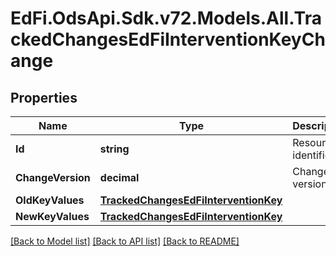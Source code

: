 # EdFi.OdsApi.Sdk.v72.Models.All.TrackedChangesEdFiInterventionKeyChange

## Properties

Name | Type | Description | Notes
------------ | ------------- | ------------- | -------------
**Id** | **string** | Resource identifier | [optional] 
**ChangeVersion** | **decimal** | Change version | [optional] 
**OldKeyValues** | [**TrackedChangesEdFiInterventionKey**](TrackedChangesEdFiInterventionKey.md) |  | [optional] 
**NewKeyValues** | [**TrackedChangesEdFiInterventionKey**](TrackedChangesEdFiInterventionKey.md) |  | [optional] 

[[Back to Model list]](../README.md#documentation-for-models) [[Back to API list]](../README.md#documentation-for-api-endpoints) [[Back to README]](../README.md)

